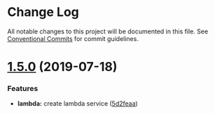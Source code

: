 # Change Log

All notable changes to this project will be documented in this file.
See [Conventional Commits](https://conventionalcommits.org) for commit guidelines.

# [1.5.0](https://github.com/atlantisunited/beholder/compare/v1.4.0...v1.5.0) (2019-07-18)


### Features

* **lambda:** create lambda service ([5d2feaa](https://github.com/atlantisunited/beholder/commit/5d2feaa))
